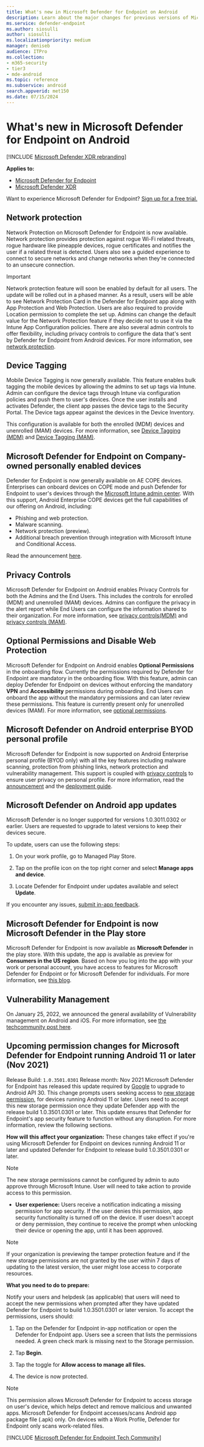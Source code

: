```yaml
---
title: What's new in Microsoft Defender for Endpoint on Android
description: Learn about the major changes for previous versions of Microsoft Defender for Endpoint on Android.
ms.service: defender-endpoint
ms.author: siosulli
author: siosulli
ms.localizationpriority: medium
manager: deniseb
audience: ITPro
ms.collection:
- m365-security
- tier3
- mde-android
ms.topic: reference
ms.subservice: android
search.appverid: met150
ms.date: 07/15/2024
---
```


# What's new in Microsoft Defender for Endpoint on Android

[!INCLUDE [Microsoft Defender XDR rebranding](../includes/microsoft-defender.md)]

**Applies to:**
- [Microsoft Defender for Endpoint](microsoft-defender-endpoint.md)
- [Microsoft Defender XDR](/defender-xdr)

Want to experience Microsoft Defender for Endpoint? [Sign up for a free trial.](https://signup.microsoft.com/create-account/signup?products=7f379fee-c4f9-4278-b0a1-e4c8c2fcdf7e&ru=https://aka.ms/MDEp2OpenTrial?ocid=docs-wdatp-exposedapis-abovefoldlink)

## Network protection

Network Protection on Microsoft Defender for Endpoint is now available. Network protection provides protection against rogue Wi-Fi related threats, rogue hardware like pineapple devices, rogue certificates and notifies the user if a related threat is detected. Users also see a guided experience to connect to secure networks and change networks when they're connected to an unsecure connection.

> [!IMPORTANT]
> Network protection feature will soon be enabled by default for all users. The update will be rolled out in a phased manner. As a result, users will be able to see Network Protection Card in the Defender for Endpoint app along with App Protection and Web Protection. Users are also required to provide Location permission to complete the set up. Admins can change the default value for the Network Protection feature if they decide not to use it via the Intune App Configuration policies. There are also several admin controls to offer flexibility, including privacy controls to configure the data that's sent by Defender for Endpoint from Android devices. For more information, see [network protection](android-configure.md).

## Device Tagging

Mobile Device Tagging is now generally available. This feature enables bulk tagging the mobile devices by allowing the admins to set up tags via Intune. Admin can configure the device tags through Intune via configuration policies and push them to user's devices. Once the user installs and activates Defender, the client app passes the device tags to the Security Portal. The Device tags appear against the devices in the Device Inventory.

This configuration is available for both the enrolled (MDM) devices and unenrolled (MAM) devices. For more information, see [Device Tagging (MDM)](android-configure.md#device-tagging) and [Device Tagging (MAM)](android-configure-mam.md#device-tagging).

## Microsoft Defender for Endpoint on Company-owned personally enabled devices

Defender for Endpoint is now generally available on AE COPE devices. Enterprises can onboard devices on COPE mode and push Defender for Endpoint to user's devices through the [Microsoft Intune admin center](https://go.microsoft.com/fwlink/?linkid=2109431). With this support, Android Enterprise COPE devices get the full capabilities of our offering on Android, including:

- Phishing and web protection.
- Malware scanning.
- Network protection (preview).
- Additional breach prevention through integration with Microsoft Intune and Conditional Access.

Read the announcement [here](https://techcommunity.microsoft.com/t5/microsoft-defender-for-endpoint/microsoft-defender-for-endpoint-is-now-available-on-android/ba-p/3626100).

## Privacy Controls

Microsoft Defender for Endpoint on Android enables Privacy Controls for both the Admins and the End Users. This includes the controls for enrolled (MDM) and unenrolled (MAM) devices. Admins can configure the privacy in the alert report while End Users can configure the information shared to their organization. For more information, see [privacy controls(MDM)](android-configure.md#privacy-controls) and [privacy controls (MAM)](android-configure-mam.md#configure-privacy-controls).

## Optional Permissions and Disable Web Protection

Microsoft Defender for Endpoint on Android enables **Optional Permissions** in the onboarding flow. Currently the permissions required by Defender for Endpoint are mandatory in the onboarding flow. With this feature, admin can deploy Defender for Endpoint on devices without enforcing the mandatory **VPN** and **Accessibility** permissions during onboarding. End Users can onboard the app without the mandatory permissions and can later review these permissions. This feature is currently present only for unenrolled devices (MAM). For more information, see [optional permissions](android-configure-mam.md#optional-permissions).

## Microsoft Defender on Android enterprise BYOD personal profile

Microsoft Defender for Endpoint is now supported on Android Enterprise personal profile (BYOD only) with all the key features including malware scanning, protection from phishing links, network protection and vulnerability management. This support is coupled with [privacy controls](android-configure.md#privacy-controls) to ensure user privacy on personal profile. For more information, read the [announcement](https://techcommunity.microsoft.com/t5/microsoft-defender-for-endpoint/announcing-the-public-preview-of-defender-for-endpoint-personal/ba-p/3370979) and the [deployment guide](android-intune.md#set-up-microsoft-defender-in-personal-profile-on-android-enterprise-in-byod-mode).


## Microsoft Defender on Android app updates

Microsoft Defender is no longer supported for versions 1.0.3011.0302 or earlier. Users are requested to upgrade to latest versions to keep their devices secure.

To update, users can use the following steps:

1. On your work profile, go to Managed Play Store.

2. Tap on the profile icon on the top right corner and select **Manage apps and device**.

3. Locate Defender for Endpoint under updates available and select **Update**.

If you encounter any issues, [submit in-app feedback](android-support-signin.md#send-in-app-feedback).

## Microsoft Defender for Endpoint is now Microsoft Defender in the Play store

Microsoft Defender for Endpoint is now available as **Microsoft Defender** in the play store. With this update, the app is available as preview for **Consumers in the US region**. Based on how you log into the app with your work or personal account, you have access to features for Microsoft Defender for Endpoint or for Microsoft Defender for individuals. For more information, see [this blog](https://www.microsoft.com/microsoft-365/microsoft-defender-for-individuals).

## Vulnerability Management

On January 25, 2022, we announced the general availability of Vulnerability management on Android and iOS. For more information, see [the techcommunity post here](https://techcommunity.microsoft.com/t5/microsoft-defender-for-endpoint/announcing-general-availability-of-vulnerability-management/ba-p/3071663).

## Upcoming permission changes for Microsoft Defender for Endpoint running Android 11 or later (Nov 2021)

Release Build: `1.0.3501.0301`
Release month: Nov 2021
Microsoft Defender for Endpoint has released this update required by [Google](https://developer.android.com/distribute/play-policies#APILevel30) to upgrade to Android API 30. This change prompts users seeking access to [new storage permission](https://developer.android.com/training/data-storage/manage-all-files#all-files-access-google-play), for devices running Android 11 or later. Users need to accept this new storage permission once they update Defender app with the release build 1.0.3501.0301 or later. This update ensures that Defender for Endpoint's app security feature to function without any disruption. For more information, review the following sections.

**How will this affect your organization:** These changes take effect if you're using Microsoft Defender for Endpoint on devices running Android 11 or later and updated Defender for Endpoint to release build 1.0.3501.0301 or later.

> [!NOTE]
> The new storage permissions cannot be configured by admin to auto approve through Microsoft Intune. User will need to take action to provide access to this permission.

- **User experience:** Users receive a notification indicating a missing permission for app security. If the user denies this permission, app security functionality is turned off on the device. If user doesn't accept or deny permission, they continue to receive the prompt when unlocking their device or opening the app, until it has been approved.

> [!NOTE]
> If your organization is previewing the tamper protection feature and if the new storage permissions are not granted by the user within 7 days of updating to the latest version, the user might lose access to corporate resources.

**What you need to do to prepare:**

Notify your users and helpdesk (as applicable) that users will need to accept the new permissions when prompted after they have updated Defender for Endpoint to build 1.0.3501.0301 or later version. To accept the permissions, users should:

1. Tap on the Defender for Endpoint in-app notification or open the Defender for Endpoint app. Users see a screen that lists the permissions needed. A green check mark is missing next to the Storage permission.

2. Tap **Begin**.

3. Tap the toggle for **Allow access to manage all files.**

4. The device is now protected.

  > [!NOTE]
  > This permission allows Microsoft Defender for Endpoint to access storage on user's device, which helps detect and remove malicious and unwanted apps. Microsoft Defender for Endpoint accesses/scans Android app package file (.apk) only. On devices with a Work Profile, Defender for Endpoint only scans work-related files.

[!INCLUDE [Microsoft Defender for Endpoint Tech Community](../includes/defender-mde-techcommunity.md)]
